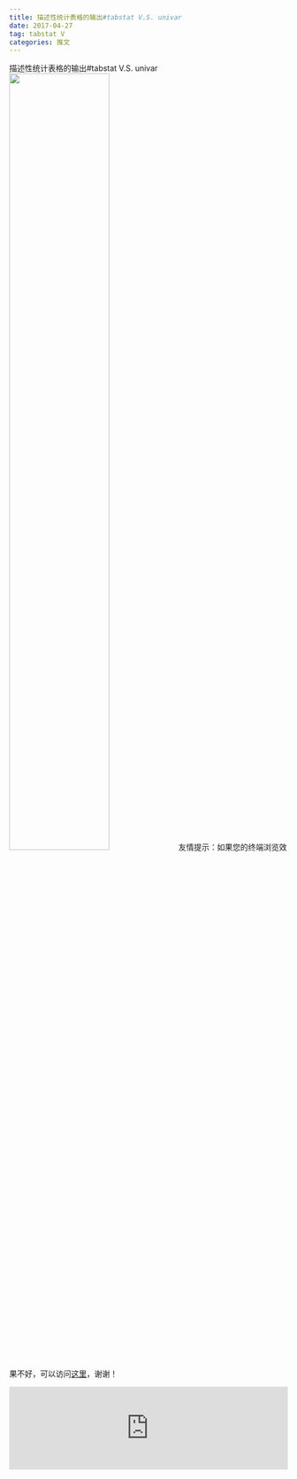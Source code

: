 ```yaml
---
title: 描述性统计表格的输出#tabstat V.S. univar
date: 2017-04-27
tag: tabstat V
categories: 推文
---
```

描述性统计表格的输出#tabstat V.S. univar
<img src="http://mmbiz.qpic.cn/mmbiz_png/ACviaWTBFxhbTAaM15Ir8co9OYOpibCzAJAibZEDacicEHGRmQA0pZm0jkAomdcliaOvFogfOScWn1T8Vu9F4Sw5SrA/0?wx_fmt.png" style="width: 60%; height: auto;"/><!--more-->
友情提示：如果您的终端浏览效果不好，可以访问[这里](https://stata-club.github.io/stata_article/2017-04-27.html)，谢谢！
<iframe src="https://stata-club.github.io/stata_article/2017-04-27.html" id="iframepage" frameborder="0" scrolling="no" marginheight="0" marginwidth="0" width="100%" onLoad="iFrameHeight()"></iframe>
<script type="text/javascript" language="javascript">
function iFrameHeight() {
var ifm= document.getElementById("iframepage");
var subWeb = document.frames ? document.frames["iframepage"].document : ifm.contentDocument;   
if(ifm != null && subWeb != null) {
 ifm.height = subWeb.body.scrollHeight;
} 
} 
</script> 